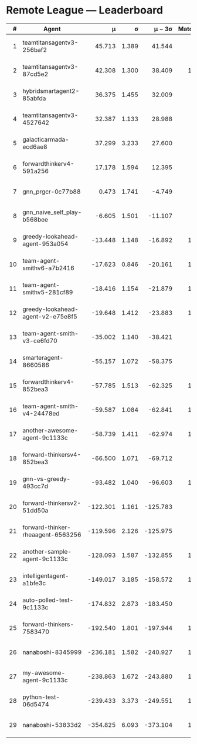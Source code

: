 # Remote League — Leaderboard

| # | Agent | μ | σ | μ − 3σ | Matches | Updated |
|---:|---|---:|---:|---:|---:|---|
| 1 | teamtitansagentv3-256baf2 | 45.713 | 1.389 | 41.544 | 998 | 2025-08-14 15:10 |
| 2 | teamtitansagentv3-87cd5e2 | 42.308 | 1.300 | 38.409 | 1137 | 2025-08-14 15:10 |
| 3 | hybridsmartagent2-85abfda | 36.375 | 1.455 | 32.009 | 202 | 2025-08-14 15:10 |
| 4 | teamtitansagentv3-4527642 | 32.387 | 1.133 | 28.988 | 910 | 2025-08-14 15:10 |
| 5 | galacticarmada-ecd6ae8 | 37.299 | 3.233 | 27.600 | 190 | 2025-08-14 15:10 |
| 6 | forwardthinkerv4-591a256 | 17.178 | 1.594 | 12.395 | 152 | 2025-08-14 15:10 |
| 7 | gnn_prgcr-0c77b88 | 0.473 | 1.741 | -4.749 | 171 | 2025-08-14 15:10 |
| 8 | gnn_naive_self_play-b568bee | -6.605 | 1.501 | -11.107 | 180 | 2025-08-14 15:10 |
| 9 | greedy-lookahead-agent-953a054 | -13.448 | 1.148 | -16.892 | 1010 | 2025-08-14 15:10 |
| 10 | team-agent-smithv6-a7b2416 | -17.623 | 0.846 | -20.161 | 1040 | 2025-08-14 15:10 |
| 11 | team-agent-smithv5-281cf89 | -18.416 | 1.154 | -21.879 | 1110 | 2025-08-14 15:10 |
| 12 | greedy-lookahead-agent-v2-e75e8f5 | -19.648 | 1.412 | -23.883 | 1020 | 2025-08-14 15:10 |
| 13 | team-agent-smith-v3-ce6fd70 | -35.002 | 1.140 | -38.421 | 870 | 2025-08-14 15:10 |
| 14 | smarteragent-8660586 | -55.157 | 1.072 | -58.375 | 809 | 2025-08-14 15:10 |
| 15 | forwardthinkerv4-852bea3 | -57.785 | 1.513 | -62.325 | 1127 | 2025-08-14 15:10 |
| 16 | team-agent-smith-v4-24478ed | -59.587 | 1.084 | -62.841 | 1140 | 2025-08-14 15:10 |
| 17 | another-awesome-agent-9c1133c | -58.739 | 1.411 | -62.974 | 1530 | 2025-08-14 15:10 |
| 18 | forward-thinkersv4-852bea3 | -66.500 | 1.071 | -69.712 | 825 | 2025-08-14 15:10 |
| 19 | gnn-vs-greedy-493cc7d | -93.482 | 1.040 | -96.603 | 1010 | 2025-08-14 15:10 |
| 20 | forward-thinkersv2-51dd50a | -122.301 | 1.161 | -125.783 | 998 | 2025-08-14 15:10 |
| 21 | forward-thinker-rheaagent-6563256 | -119.596 | 2.126 | -125.975 | 978 | 2025-08-14 15:10 |
| 22 | another-sample-agent-9c1133c | -128.093 | 1.587 | -132.855 | 1500 | 2025-08-14 15:10 |
| 23 | intelligentagent-a1bfe3c | -149.017 | 3.185 | -158.572 | 1020 | 2025-08-14 15:10 |
| 24 | auto-polled-test-9c1133c | -174.832 | 2.873 | -183.450 | 940 | 2025-08-14 15:10 |
| 25 | forward-thinkers-7583470 | -192.540 | 1.801 | -197.944 | 1030 | 2025-08-14 15:10 |
| 26 | nanaboshi-8345999 | -236.181 | 1.582 | -240.927 | 1090 | 2025-08-14 15:10 |
| 27 | my-awesome-agent-9c1133c | -238.863 | 1.672 | -243.880 | 1340 | 2025-08-14 15:10 |
| 28 | python-test-06d5474 | -239.433 | 3.373 | -249.551 | 1045 | 2025-08-14 15:10 |
| 29 | nanaboshi-53833d2 | -354.825 | 6.093 | -373.104 | 1186 | 2025-08-14 15:10 |
